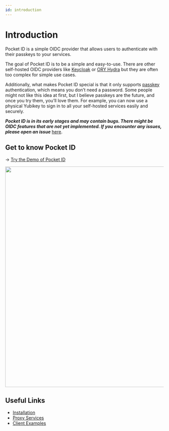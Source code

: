 ```yaml
---
id: introduction
---
```


# Introduction

Pocket ID is a simple OIDC provider that allows users to authenticate with their passkeys to your services.

The goal of Pocket ID is to be a simple and easy-to-use. There are other self-hosted OIDC providers like [Keycloak](https://www.keycloak.org/) or [ORY Hydra](https://www.ory.sh/hydra/) but they are often too complex for simple use cases.

Additionally, what makes Pocket ID special is that it only supports [passkey](https://www.passkeys.io/) authentication, which means you don’t need a password. Some people might not like this idea at first, but I believe passkeys are the future, and once you try them, you’ll love them. For example, you can now use a physical Yubikey to sign in to all your self-hosted services easily and securely.

**_Pocket ID is in its early stages and may contain bugs. There might be OIDC features that are not yet implemented. If you encounter any issues, please open an issue_** [here](https://github.com/pocket-id/pocket-id/issues/new?template=bug.yml).

## Get to know Pocket ID

→ [Try the Demo of Pocket ID](https://demo.pocket-id.org)

<img src="https://github.com/user-attachments/assets/96ac549d-b897-404a-8811-f42b16ea58e2" width="700"/>

## Useful Links
- [Installation](/docs/setup/installation)
- [Proxy Services](/docs/guides/proxy-services)
- [Client Examples](/docs/client-examples)